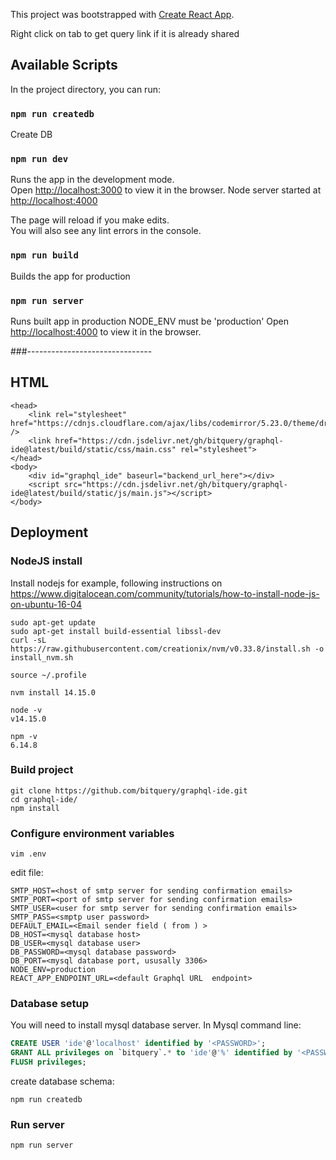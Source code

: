 This project was bootstrapped with [Create React App](https://github.com/facebook/create-react-app).

Right click on tab to get query link if it is already shared

## Available Scripts

In the project directory, you can run:

### `npm run createdb`

Create DB

### `npm run dev`

Runs the app in the development mode.<br />
Open [http://localhost:3000](http://localhost:3000) to view it in the browser.
Node server started at [http://localhost:4000](http://localhost:4000)

The page will reload if you make edits.<br />
You will also see any lint errors in the console.

### `npm run build`

Builds the app for production

### `npm run server`

Runs built app in production
NODE_ENV must be 'production'
Open [http://localhost:4000](http://localhost:4000) to view it in the browser.

###-------------------------------



## HTML

```
<head>
	<link rel="stylesheet" href="https://cdnjs.cloudflare.com/ajax/libs/codemirror/5.23.0/theme/dracula.css" />
	<link href="https://cdn.jsdelivr.net/gh/bitquery/graphql-ide@latest/build/static/css/main.css" rel="stylesheet">
</head>
<body>
	<div id="graphql_ide" baseurl="backend_url_here"></div>
	<script src="https://cdn.jsdelivr.net/gh/bitquery/graphql-ide@latest/build/static/js/main.js"></script>
</body>
```

## Deployment

### NodeJS install

Install nodejs for example, following instructions on 
https://www.digitalocean.com/community/tutorials/how-to-install-node-js-on-ubuntu-16-04

```
sudo apt-get update
sudo apt-get install build-essential libssl-dev
curl -sL https://raw.githubusercontent.com/creationix/nvm/v0.33.8/install.sh -o install_nvm.sh

source ~/.profile

nvm install 14.15.0

node -v
v14.15.0

npm -v
6.14.8

```

### Build project

```
git clone https://github.com/bitquery/graphql-ide.git
cd graphql-ide/
npm install
```

### Configure environment variables

```
vim .env
```

edit file:

```
SMTP_HOST=<host of smtp server for sending confirmation emails>
SMTP_PORT=<port of smtp server for sending confirmation emails>
SMTP_USER=<user for smtp server for sending confirmation emails>
SMTP_PASS=<smptp user password>
DEFAULT_EMAIL=<Email sender field ( from ) >
DB_HOST=<mysql database host>
DB_USER=<mysql database user>
DB_PASSWORD=<mysql database password>
DB_PORT=<mysql database port, ususally 3306>
NODE_ENV=production
REACT_APP_ENDPOINT_URL=<default Graphql URL  endpoint>
```

### Database setup

You will need to install mysql database server.
In Mysql command line:

```sql
CREATE USER 'ide'@'localhost' identified by '<PASSWORD>';
GRANT ALL privileges on `bitquery`.* to 'ide'@'%' identified by '<PASSWORD>' with grant option;
FLUSH privileges;
```

create database schema:

```
npm run createdb
```

### Run server
```
npm run server
```
